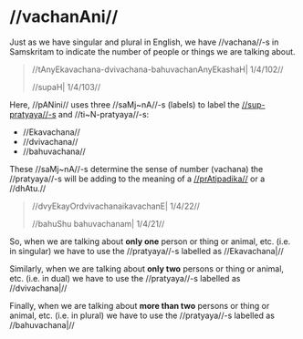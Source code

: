 # //vachanAni//

Just as we have singular and plural in English, we have //vachana//-s in
Samskritam to indicate the number of people or things we are talking about.

> //tAnyEkavachana-dvivachana-bahuvachanAnyEkashaH| 1/4/102//
>
> //supaH| 1/4/103//

Here, //pANini// uses three //saMj~nA//-s (labels) to label the
[//sup-pratyaya//-s](#/shadlinga-prakaranam/general/subanta-pratyayah) and
//ti~N-pratyaya//-s:

- //Ekavachana//
- //dvivachana//
- //bahuvachana//

These //saMj~nA//-s determine the sense of number (vachana) the //pratyaya//-s
will be adding to the meaning of a
[//prAtipadika//](#/shadlinga-prakaranam/general/praatipadika) or a //dhAtu.//

> //dvyEkayOrdvivachanaikavachanE| 1/4/22//
>
> //bahuShu bahuvachanam| 1/4/21//

So, when we are talking about **only one** person or thing or animal, etc.
(i.e. in singular) we have to use the //pratyaya//-s labelled as //Ekavachana|//

Similarly, when we are talking about **only two** persons or thing or animal,
etc. (i.e. in dual) we have to use the //pratyaya//-s labelled as //dvivachana|//

Finally, when we are talking about **more than two** persons or thing or animal,
etc. (i.e. in plural) we have to use the //pratyaya//-s labelled as
//bahuvachana|//
<!--stackedit_data:
eyJoaXN0b3J5IjpbOTU0Njk5MzgyXX0=
-->